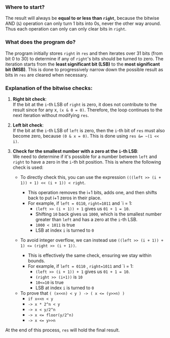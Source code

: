 
### Where to start?

The result will always be **equal to or less than `right`**, because the bitwise AND (`&`) operation can only turn 1 bits into 0s, never the other way around. Thus each operation can only can only clear bits in `right`.

### What does the program do?

The program initially stores `right` in `res` and then iterates over 31 bits (from bit 0 to 30) to determine if any of `right`'s bits should be turned to zero. The iteration starts from the **least significant bit (LSB)** to the **most significant bit (MSB)**. This is done to progressively narrow down the possible result as bits in `res` are cleared when necessary.

### Explanation of the bitwise checks:

1. **Right bit check**:  
    If the bit at the `i`-th LSB of `right` is zero, it does not contribute to the result since for any x, `(x & 0 = 0)`. Therefore, the loop continues to the next iteration without modifying `res`.
    
2. **Left bit check**:  
    If the bit at the `i`-th LSB of `left` is zero, then the `i`-th bit of `res` must also become zero, because `(0 & x = 0)`. This is done using `res &= ~(1 << i)`.
    
3. **Check for the smallest number with a zero at the `i`-th LSB**:  
    We need to determine if it's possible for a number between `left` and `right` to have a zero in the `i`-th bit position. This is where the following check is used:
	
	- To directly check this, you can use the expression `(((left >> (i + 1)) + 1) << (i + 1)) < right`.
	    - This operation removes the i+1 bits, adds one, and then shifts back to put i+1 zeros in their place.
	    - For example, if `left = 0110`,  `right=1011` and `i = 1:
	        - `(left >> (i + 1)) + 1` gives us `01 + 1 = 10`.
	        - Shifting `10` back gives us `1000`, which is the smallest number greater than `left` and has a zero at the `i`-th LSB.
	        - `1000 < 1011` is true
	        - LSB at index `i` is turned to `0`
	        
	- To avoid integer overflow, we can instead use `((left >> (i + 1)) + 1) <= (right >> (i + 1))`.
		- This is effectively the same check, ensuring we stay within bounds.
		- For example, if `left = 0110` ,  `right=1011` and `i = 1:
	        - `(left >> (i + 1)) + 1` gives us `01 + 1 = 10`.
	        - `(right >> (i+1))` is `10`
	        - `10<=10` is true
	        - LSB at index `i` is turned to `0`
	
	*   To prove that `( (x<<n) < y ) -> ( x <= (y>>n) )`
		* `if x<<n < y`
		* `-> x * 2^n < y`
		* `-> x < y/2^n`
		* `-> x <= floor(y/2^n)`
		* `-> x <= y>>n`

At the end of this process, `res` will hold the final result.